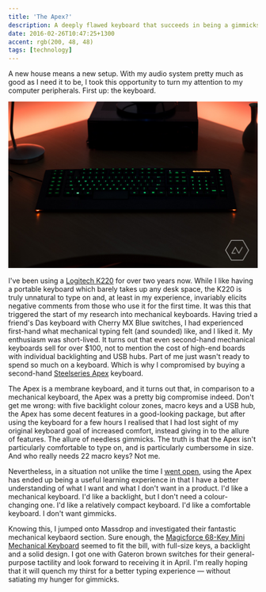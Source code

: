 ```yaml
---
title: 'The Apex?'
description: A deeply flawed keyboard that succeeds in being a gimmicks but fails at being a keyboard
date: 2016-02-26T10:47:25+1300
accent: rgb(200, 48, 48)
tags: [technology]
---
```


A new house means a new setup. With my audio system pretty much as good as I need it to be, I took this opportunity to turn my attention to my computer peripherals. First up: the keyboard.

![](./apex.jpg)

I've been using a [Logitech K220][] for over two years now. While I like having a portable keyboard which barely takes up any desk space, the K220 is truly unnatural to type on and, at least in my experience, invariably elicits negative comments from those who use it for the first time. It was this that triggered the start of my research into mechanical keyboards. Having tried a friend's Das keyboard with Cherry MX Blue switches, I had experienced first-hand what mechanical typing felt (and sounded) like, and I liked it. My enthusiasm was short-lived. It turns out that even second-hand mechanical keyboards sell for over \$100, not to mention the cost of high-end boards with individual backlighting and USB hubs. Part of me just wasn't ready to spend so much on a keyboard. Which is why I compromised by buying a second-hand [Steelseries Apex][] keyboard.

The Apex is a membrane keyboard, and it turns out that, in comparison to a mechanical keyboard, the Apex was a pretty big compromise indeed. Don't get me wrong: with five backlight colour zones, macro keys and a USB hub, the Apex has some decent features in a good-looking package, but after using the keyboard for a few hours I realised that I had lost sight of my original keyboard goal of increased comfort, instead giving in to the allure of features. The allure of needless gimmicks. The truth is that the Apex isn't particularly comfortable to type on, and is particularly cumbersome in size. And who really needs 22 macro keys? Not me.

Nevertheless, in a situation not unlike the time I [went open][going open], using the Apex has ended up being a useful learning experience in that I have a better understanding of what I want and what I don't want in a product. I'd like a mechanical keyboard. I'd like a backlight, but I don't need a colour-changing one. I'd like a relatively compact keyboard. I'd like a comfortable keyboard. I don't want gimmicks.

Knowing this, I jumped onto Massdrop and investigated their fantastic mechanical keybaord section. Sure enough, the [Magicforce 68-Key Mini Mechanical Keyboard][mech] seemed to fit the bill, with full-size keys, a backlight and a solid design. I got one with Gateron brown switches for their general-purpose tactility and look forward to receiving it in April. I'm really hoping that it will quench my thirst for a better typing experience &mdash; without satiating my hunger for gimmicks.

[logitech k220]: http://www.logitech.com/en-nz/product/wireless-combo-mk220
[steelseries apex]: https://steelseries.com/gaming-keyboards/apex-350
[going open]: /going-open
[mech]: https://www.massdrop.com/buy/magicforce-68-key-mini-mechanical-keyboard?mode=guest_open
